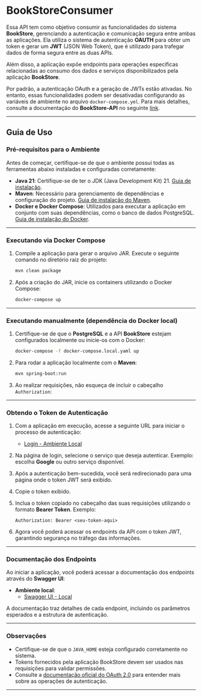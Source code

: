 # BookStoreConsumer

Essa API tem como objetivo consumir as funcionalidades do sistema **BookStore**, gerenciando a autenticação e comunicação segura entre ambas as aplicações. Ela utiliza o sistema de autenticação **OAUTH** para obter um token e gerar um **JWT** (JSON Web Token), que é utilizado para trafegar dados de forma segura entre as duas APIs.

Além disso, a aplicação expõe endpoints para operações específicas relacionadas ao consumo dos dados e serviços disponibilizados pela aplicação **BookStore**.

Por padrão, a autenticação OAuth e a geração de JWTs estão ativadas. No entanto, essas funcionalidades podem ser desativadas configurando as variáveis de ambiente no arquivo `docker-compose.yml`. Para mais detalhes, consulte a documentação do **BookStore-API** no seguinte <a href="https://github.com/sauloddiniz/bookstore" target="_blank">link</a>.

---

## Guia de Uso

### Pré-requisitos para o Ambiente

Antes de começar, certifique-se de que o ambiente possui todas as ferramentas abaixo instaladas e configuradas corretamente:

- **Java 21**: Certifique-se de ter o JDK (Java Development Kit) 21. <a href="https://openjdk.org/install/" target="_blank">Guia de instalação</a>.
- **Maven**: Necessário para gerenciamento de dependências e configuração do projeto. <a href="https://maven.apache.org/install.html" target="_blank">Guia de instalação do Maven</a>.
- **Docker e Docker Compose**: Utilizados para executar a aplicação em conjunto com suas dependências, como o banco de dados PostgreSQL. <a href="https://docs.docker.com/get-docker/" target="_blank">Guia de instalação do Docker</a>.

---

### Executando via Docker Compose

1. Compile a aplicação para gerar o arquivo JAR. Execute o seguinte comando no diretório raiz do projeto:
   ```bash
   mvn clean package
   ```

2. Após a criação do JAR, inicie os containers utilizando o Docker Compose:
   ```bash
   docker-compose up
   ```
---

### Executando manualmente (dependência do Docker local)

1. Certifique-se de que o **PostgreSQL** e a API **BookStore** estejam configurados localmente ou inicie-os com o Docker:
   ```bash
   docker-compose -f docker-compose.local.yaml up
   ```

2. Para rodar a aplicação localmente com o **Maven**:
   ```bash
   mvn spring-boot:run
   ```

3. Ao realizar requisições, não esqueça de incluir o cabeçalho `Authorization`:

---

### Obtendo o Token de Autenticação

1. Com a aplicação em execução, acesse a seguinte URL para iniciar o processo de autenticação:
   - <a href="http://localhost:8081/bookstore-consumer-api/login" target="_blank">Login - Ambiente Local</a>

2. Na página de login, selecione o serviço que deseja autenticar. Exemplo: escolha **Google** ou outro serviço disponível.

3. Após a autenticação bem-sucedida, você será redirecionado para uma página onde o token JWT será exibido.

4. Copie o token exibido.

5. Inclua o token copiado no cabeçalho das suas requisições utilizando o formato **Bearer Token**. Exemplo:

   ```http
   Authorization: Bearer <seu-token-aqui>
   ```

6. Agora você poderá acessar os endpoints da API com o token JWT, garantindo segurança no tráfego das informações.

---

### Documentação dos Endpoints

Ao iniciar a aplicação, você poderá acessar a documentação dos endpoints através do **Swagger UI**:

- **Ambiente local**:
   - <a href="http://localhost:8081/bookstore-consumer-api/swagger-ui/index.html" target="_blank">Swagger UI - Local</a>

A documentação traz detalhes de cada endpoint, incluindo os parâmetros esperados e a estrutura de autenticação.

---

### Observações

- Certifique-se de que o `JAVA_HOME` esteja configurado corretamente no sistema.
- Tokens fornecidos pela aplicação BookStore devem ser usados nas requisições para validar permissões.
- Consulte a <a href="https://oauth.net/2/" target="_blank">documentação oficial do OAuth 2.0</a> para entender mais sobre as operações de autenticação.

---

